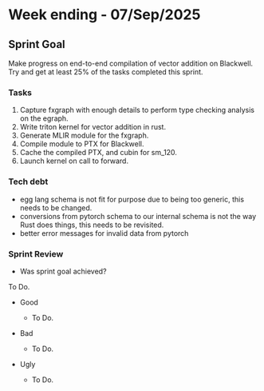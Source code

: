 # Week ending - 07/Sep/2025

## Sprint Goal

Make progress on end-to-end compilation of vector addition on Blackwell. Try and get at least 25% of the tasks completed this sprint.

### Tasks

1. Capture fxgraph with enough details to perform type checking analysis on the egraph.
2. Write triton kernel for vector addition in rust.
3. Generate MLIR module for the fxgraph.
4. Compile module to PTX for Blackwell.
5. Cache the compiled PTX, and cubin for sm_120.
6. Launch kernel on call to forward.

### Tech debt

- egg lang schema is not fit for purpose due to being too generic, this needs to be changed.
- conversions from pytorch schema to our internal schema is not the way Rust does things, this needs to be revisited.
- better error messages for invalid data from pytorch

### Sprint Review

- Was sprint goal achieved?

To Do.

- Good
  - To Do.

- Bad
  - To Do.

- Ugly
  - To Do.
